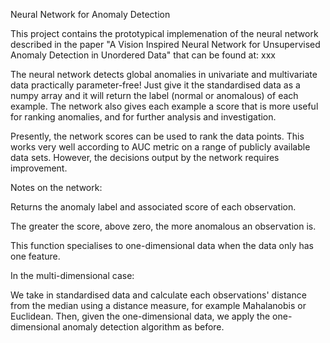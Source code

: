Neural Network for Anomaly Detection

This project contains the prototypical implemenation of the neural network described in the paper "A Vision Inspired Neural Network for Unsupervised Anomaly Detection in Unordered Data" 
that can be found at: xxx

The neural network detects global anomalies in univariate and multivariate data practically parameter-free! Just give it the standardised data as a numpy array and it will return
the label (normal or anomalous) of each example. The network also gives each example a score that is more useful for ranking anomalies, and for further analysis and investigation.

Presently, the network scores can be used to rank the data points. This works very well according to AUC metric on a range of publicly available data sets. However, the decisions 
output by the network requires improvement.

Notes on the network:

  Returns the anomaly label and associated score of each observation.

  The greater the score, above zero, the more anomalous an observation is.

  This function specialises to one-dimensional data when the data only has one feature.

In the multi-dimensional case:

   We take in standardised data and calculate each observations' distance from the median using a
   distance measure, for example Mahalanobis or Euclidean. Then, given the one-dimensional data, we apply the
   one-dimensional anomaly detection algorithm as before.
